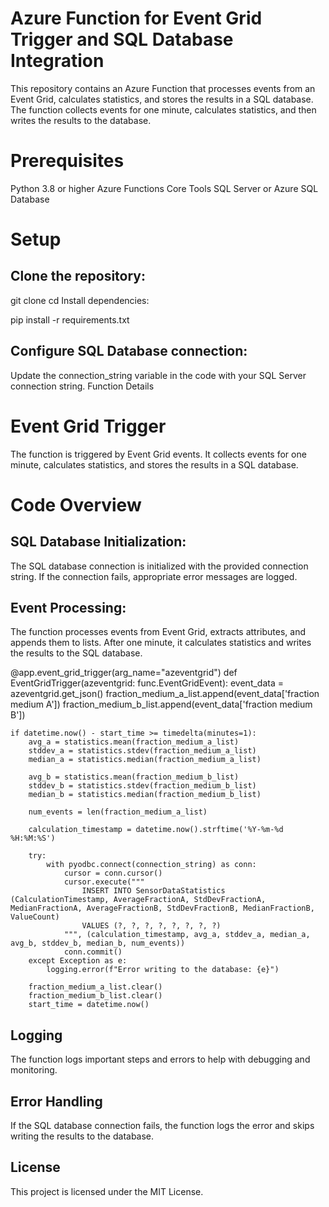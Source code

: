 # Azure Function for Event Grid Trigger and SQL Database Integration

This repository contains an Azure Function that processes events from an Event Grid, calculates statistics, and stores the results in a SQL database. The function collects events for one minute, calculates statistics, and then writes the results to the database.

# Prerequisites

Python 3.8 or higher
Azure Functions Core Tools
SQL Server or Azure SQL Database
# Setup

## Clone the repository:

git clone <repository-url>
cd <repository-directory>
Install dependencies:

pip install -r requirements.txt
## Configure SQL Database connection:

Update the connection_string variable in the code with your SQL Server connection string.
Function Details

# Event Grid Trigger

The function is triggered by Event Grid events. It collects events for one minute, calculates statistics, and stores the results in a SQL database.

# Code Overview

## SQL Database Initialization:

The SQL database connection is initialized with the provided connection string. If the connection fails, appropriate error messages are logged.

## Event Processing:

The function processes events from Event Grid, extracts attributes, and appends them to lists. After one minute, it calculates statistics and writes the results to the SQL database.

@app.event_grid_trigger(arg_name="azeventgrid")
def EventGridTrigger(azeventgrid: func.EventGridEvent):
    event_data = azeventgrid.get_json()
    fraction_medium_a_list.append(event_data['fraction medium A'])
    fraction_medium_b_list.append(event_data['fraction medium B'])
    
    if datetime.now() - start_time >= timedelta(minutes=1):
        avg_a = statistics.mean(fraction_medium_a_list)
        stddev_a = statistics.stdev(fraction_medium_a_list)
        median_a = statistics.median(fraction_medium_a_list)
        
        avg_b = statistics.mean(fraction_medium_b_list)
        stddev_b = statistics.stdev(fraction_medium_b_list)
        median_b = statistics.median(fraction_medium_b_list)
        
        num_events = len(fraction_medium_a_list)
        
        calculation_timestamp = datetime.now().strftime('%Y-%m-%d %H:%M:%S')
        
        try:
            with pyodbc.connect(connection_string) as conn:
                cursor = conn.cursor()
                cursor.execute("""
                    INSERT INTO SensorDataStatistics (CalculationTimestamp, AverageFractionA, StdDevFractionA, MedianFractionA, AverageFractionB, StdDevFractionB, MedianFractionB, ValueCount)
                    VALUES (?, ?, ?, ?, ?, ?, ?, ?)
                """, (calculation_timestamp, avg_a, stddev_a, median_a, avg_b, stddev_b, median_b, num_events))
                conn.commit()
        except Exception as e:
            logging.error(f"Error writing to the database: {e}")
        
        fraction_medium_a_list.clear()
        fraction_medium_b_list.clear()
        start_time = datetime.now()
## Logging

The function logs important steps and errors to help with debugging and monitoring.

## Error Handling

If the SQL database connection fails, the function logs the error and skips writing the results to the database.

## License

This project is licensed under the MIT License.
